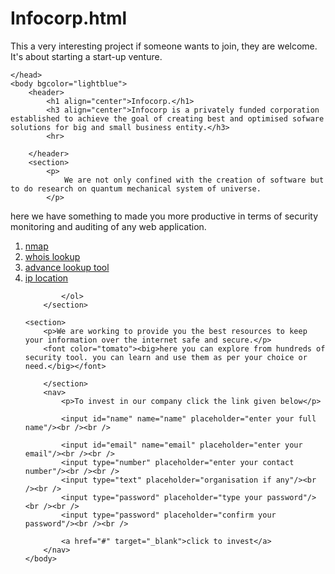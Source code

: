 # Infocorp.html
This a very interesting project if someone wants to join, they are welcome. It's about  starting a start-up venture.
<idoctype html>
<html>
    <head>
        <title>infocorp.</title>
        <meta charset="utf-8" name="viewport" content="width=device-width, initial-scale=1.0"></meta>
        
    </head>
    <body bgcolor="lightblue">
        <header>
            <h1 align="center">Infocorp.</h1>
            <h3 align="center">Infocorp is a privately funded corporation established to achieve the goal of creating best and optimised sofware solutions for big and small business entity.</h3>
            <hr>
            
        </header>
        <section>
            <p>
                We are not only confined with the creation of software but to do research on quantum mechanical system of universe.
            </p>
   <p>here we have something to made you more productive in terms of security monitoring and auditing of any web application.</p>
   <ol>
 <li><a href="https://www.nmap.org" target="_blank">nmap</a></li>
 <li><a href="https://www.whois.sc" target="_blank">whois lookup</a></li>
 <li><a href="https://www.yougetsignal.com" target="_blank">advance lookup tool</a></li>
 
 <li><a href="https://www.iploc.net" target="_blank">ip location</a></li>
 
            </ol>
        </section>
        
    <section>
        <p>We are working to provide you the best resources to keep your information over the internet safe and secure.</p>
        <font color="tomato"><big>here you can explore from hundreds of security tool. you can learn and use them as per your choice or need.</big></font>
        
        </section>
        <nav>
            <p>To invest in our company click the link given below</p>
            
            <input id="name" name="name" placeholder="enter your full name"/><br /><br />
            
            <input id="email" name="email" placeholder="enter your email"/><br /><br />
            <input type="number" placeholder="enter your contact number"/><br /><br />
            <input type="text" placeholder="organisation if any"/><br /><br />
            <input type="password" placeholder="type your password"/><br /><br />
            <input type="password" placeholder="confirm your password"/><br /><br />
            
            <a href="#" target="_blank">click to invest</a>
        </nav>
    </body>
</html>
